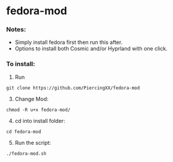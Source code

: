# fedora-mod


### Notes:
- Simply install fedora first then run this after.
- Options to install both Cosmic and/or Hyprland with one click.


### To install:

1. Run

``` git clone https://github.com/PiercingXX/fedora-mod ```


3. Change Mod:

``` chmod -R u+x fedora-mod/ ```


4. cd into install folder:

``` cd fedora-mod ```


5. Run the script:

``` ./fedora-mod.sh ```

